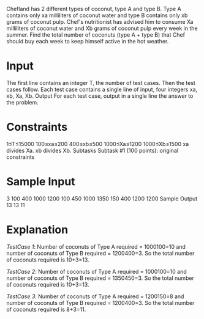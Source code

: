 Chefland has 2 different types of coconut, type A and type B. Type A contains only xa milliliters of coconut water and type B contains only xb grams of coconut pulp. Chef's nutritionist has advised him to consume Xa milliliters of coconut water and Xb grams of coconut pulp every week in the summer. Find the total number of coconuts (type A + type B) that Chef should buy each week to keep himself active in the hot weather.

# Input
The first line contains an integer T, the number of test cases. Then the test cases follow.
Each test case contains a single line of input, four integers xa, xb, Xa, Xb.
Output
For each test case, output in a single line the answer to the problem.

# Constraints
1≤T≤15000
100≤xa≤200
400≤xb≤500
1000≤Xa≤1200
1000≤Xb≤1500
xa divides Xa.
xb divides Xb.
Subtasks
Subtask #1 (100 points): original constraints

# Sample Input
3
100 400 1000 1200
100 450 1000 1350
150 400 1200 1200
Sample Output
13
13
11
# Explanation
_TestCase 1_: Number of coconuts of Type A required = 1000100=10 and number of coconuts of Type B required = 1200400=3. So the total number of coconuts required is 10+3=13.

_TestCase 2_: Number of coconuts of Type A required = 1000100=10 and number of coconuts of Type B required = 1350450=3. So the total number of coconuts required is 10+3=13.

_TestCase 3_: Number of coconuts of Type A required = 1200150=8 and number of coconuts of Type B required = 1200400=3. So the total number of coconuts required is 8+3=11.